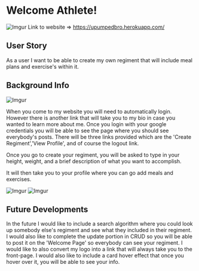 <h1>Welcome Athlete!</h1>

![Imgur](https://i.imgur.com/kSENrfA.png)
Link to website => https://upumpedbro.herokuapp.com/
<h2>User Story</h2>
<p>As a user I want to be able to create my own regiment that will include meal plans and exercise's within it.</p>

<h2>Background Info</h2>

![Imgur](https://i.imgur.com/wAw4Qxs.png)
<p>When you come to my website you will need to automatically login. However there is another link that will take you to my bio in case you wanted to learn more about me. Once you login with your google credentials you will be able to see the page where you should see everybody's posts. There will be three links provided which are the 'Create Regiment','View Profile', and of course the logout link.</p>
<p>Once you go to create your regiment, you will be asked to type in your height, weight, and a brief description of what you want to accomplish.</p>

<p>It will then take you to your profile where you can go add meals and exercises.</p>

![Imgur](https://i.imgur.com/ecRK5WP.png)
![Imgur](https://i.imgur.com/i3Hk09R.png)
<h2>Future Developments</h2>
    <p>In the future I would like to include a search algorithm where you could look up somebody else's regiment and see what they included in their regiment. I would also like to complete the update portion in CRUD so you will be able to post it on the 'Welcome Page' so everybody can see your regiment. I would like to also convert my logo into a link that will always take you to the front-page. I would also like to include a card hover effect that once you hover over it, you will be able to see your info.</p>

